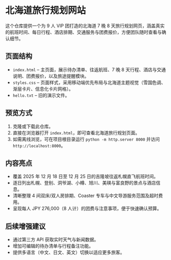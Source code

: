 # 北海道旅行规划网站

这个仓库提供一个为 9 人 VIP 团打造的北海道 7 晚 8 天旅行规划网页，涵盖真实的航班时间、每日行程、酒店排期、交通服务与团费报价，方便团队随时查看与确认细节。

## 页面结构
- `index.html` – 主页面，展示待办清单、往返航班、7 晚 8 天行程、酒店与交通说明、团费报价，以及旅途提醒模块。
- `styles.css` – 页面样式，采用移动端优先布局与北海道主题视觉（雪国色调、渐层卡片、信息化卡片网格）。
- `hello.txt` – 旧的演示文件。

## 预览方式
1. 克隆或下载此仓库。
2. 直接在浏览器打开 `index.html`，即可查看北海道旅行规划页面。
3. 如需离线浏览，可在项目根目录运行 `python -m http.server 8000` 并访问 `http://localhost:8000`。

## 内容亮点
- 覆盖 2025 年 12 月 18 日至 12 月 25 日的吉隆坡往返札幌直飞航班时间。
- 逐日列出札幌、登别、洞爷湖、小樽、旭川、美瑛与富良野的景点与酒店信息。
- 清晰整理 4 间双床/双人房排期、Coaster 专车与中文导游服务范围及超时费用。
- 呈现每人 JPY 276,000（8 人计）的团费与注意事项，便于快速确认预算。

## 后续增强建议
- 通过第三方 API 获取实时天气与新闻数据。
- 增加可编辑的待办清单与行程备注功能。
- 提供多语言（中文、日文、英文）切换以适应更多旅客。
